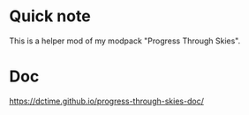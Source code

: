 # Quick note

This is a helper mod of my modpack "Progress Through Skies".

# Doc

https://dctime.github.io/progress-through-skies-doc/
